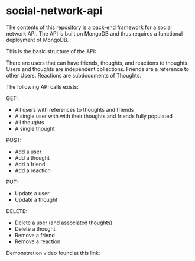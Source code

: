 # social-network-api

The contents of this repository is a back-end framework for a social network API. The API is built on MongoDB and thus requires a functional deployment of MongoDB.

This is the basic structure of the API:

There are users that can have friends, thoughts, and reactions to thoughts. Users and thoughts are independent collections. Friends are a reference to other Users. Reactions are subdocuments of Thoughts.

The following API calls exists:

GET: 
* All users with references to thoughts and friends
* A single user with with their thoughts and friends fully populated
* All thoughts
* A single thought

POST:
* Add a user
* Add a thought
* Add a friend
* Add a reaction

PUT:
* Update a user
* Update a thought

DELETE:
* Delete a user (and associated thoughts)
* Delete a thought
* Remove a friend
* Remove a reaction

Demonstration video found at this link: 

